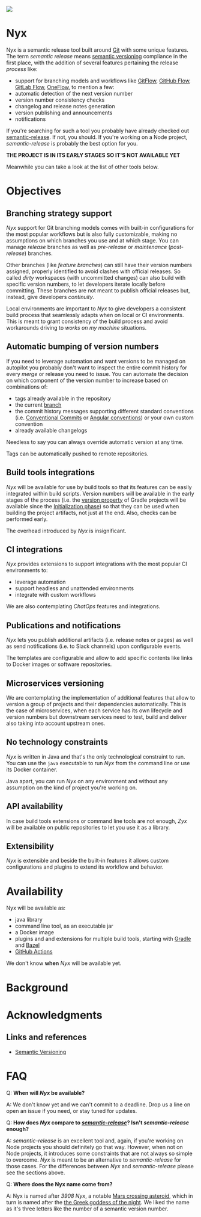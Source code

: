 ![](https://github.com/mooltiverse/nyx/workflows/build/badge.svg?branch=master)

# Nyx
Nyx is a semantic release tool built around [Git](https://git-scm.com/) with some unique features. The term *semantic release* means [semantic versioning](https://semver.org/) compliance in the first place, with the addition of several features pertaining the release *process* like:

* support for branching models and workflows like [GitFlow](https://nvie.com/posts/a-successful-git-branching-model/), [GitHub Flow](https://help.github.com/en/github/collaborating-with-issues-and-pull-requests/github-flow), [GitLab Flow](https://docs.gitlab.com/ee/topics/gitlab_flow.html), [OneFlow](https://www.endoflineblog.com/oneflow-a-git-branching-model-and-workflow), to mention a few:
* automatic detection of the next version number
* version number consistency checks
* changelog and release notes generation
* version publishing and announcements
* notifications

If you're searching for such a tool you probably have already checked out [semantic-release](https://github.com/semantic-release/semantic-release). If not, you should. If you're working on a Node project, *semantic-release* is probably the best option for you.

**THE PROJECT IS IN ITS EARLY STAGES SO IT'S NOT AVAILABLE YET**

Meanwhile you can take a look at the list of other tools below.

# Objectives

## Branching strategy support
*Nyx* support for Git branching models comes with built-in configurations for the most popular workflows but is also fully customizable, making no assumptions on which branches you use and at which stage. You can manage *release* branches as well as *pre-release* or *maintenance* (*post-release*) branches.

Other branches (like *feature branches*) can still have their version numbers assigned, properly identified to avoid clashes with official releases. So called *dirty* workspaces (with uncommitted changes) can also build with specific version numbers, to let developers iterate locally before committing. These branches are not meant to publish official releases but, instead, give developers *continuity*.

Local environments are important to *Nyx* to give developers a consistent build process that seamlessly adapts when on local or CI environments. This is meant to grant consistency of the build process and avoid workarounds driving to *works on my machine* situations.

## Automatic bumping of version numbers
If you need to leverage automation and want versions to be managed on autopilot you probably don't want to inspect the entire commit history for every *merge* or release you need to issue. You can automate the decision on which component of the version number to increase based on combinations of:
* tags already available in the repository
* the current [branch](https://git-scm.com/book/it/v2/Git-Branching-Basic-Branching-and-Merging)
* the commit history messages supporting different standard conventions (i.e. [Conventional Commits](https://www.conventionalcommits.org/) or [Angular conventions](https://github.com/angular/angular/blob/22b96b9/CONTRIBUTING.md#-commit-message-guidelines)) or your own custom convention
* already available changelogs

Needless to say you can always override automatic version at any time.

Tags can be automatically pushed to remote repositories.

## Build tools integrations
*Nyx* will be available for use by build tools so that its features can be easily integrated within build scripts. Version numbers will be available in the early stages of the process (i.e. the [version property](https://docs.gradle.org/current/userguide/writing_build_scripts.html#sec:standard_project_properties) of Gradle projects will be available since the [Initialization phase](https://docs.gradle.org/current/userguide/build_lifecycle.html)) so that they can be used when building the project artifacts, not just at the end. Also, checks can be performed early.

The overhead introduced by *Nyx* is insignificant.

## CI integrations
*Nyx* provides extensions to support integrations with the most popular CI environments to:
* leverage automation
* support headless and unattended environments
* integrate with custom workflows

We are also contemplating *ChatOps* features and integrations.

## Publications and notifications
*Nyx* lets you publish additional artifacts (i.e. release notes or pages) as well as send notifications (i.e. to Slack channels) upon configurable events.

The templates are configurable and allow to add specific contents like links to Docker images or software repositories.

## Microservices versioning
We are contemplating the implementation of additional features that allow to version a group of projects and their dependencies automatically. This is the case of microservices, when each service has its own lifecycle and version numbers but downstream services need to test, build and deliver also taking into account upstream ones.

## No technology constraints
*Nyx* is written in Java and that's the only technological constraint to run. You can use the `java` executable to run *Nyx* from the command line or use its Docker container.

Java apart, you can run *Nyx* on any environment and without any assumption on the kind of project you're working on.

## API availability
In case build tools extensions or command line tools are not enough, *Zyx* will be available on public repositories to let you use it as a library.

## Extensibility
*Nyx* is extensible and beside the built-in features it allows custom configurations and plugins to extend its workflow and behavior.

# Availability
Nyx will be available as:
* java library
* command line tool, as an executable jar
* a Docker image
* plugins and and extensions for multiple build tools, starting with [Gradle](https://gradle.org/) and [Bazel](https://bazel.build/)
* [GitHub Actions](https://help.github.com/en/actions/building-actions)

We don't know **when** *Nyx* will be available yet.

# Background

# Acknowledgments

## Links and references
* [Semantic Versioning](https://semver.org/)

# FAQ

Q: **When will *Nyx* be available?**

A: We don't know yet and we can't commit to a deadline. Drop us a line on open an issue if you need, or stay tuned for updates.

Q: **How does *Nyx* compare to [*semantic-release*](https://github.com/semantic-release/semantic-release)? Isn't *semantic-release* enough?**

A: *semantic-release* is an excellent tool and, again, if you're working on Node projects you should definitely go that way. However, when not on Node projects, it introduces some constraints that are not always so simple to overcome. *Nyx* is meant to be an alternative to *semantic-release* for those cases. For the differences between *Nyx* and *semantic-release* please see the sections above.

Q: **Where does the Nyx name come from?**

A: Nyx is named after *3908 Nyx*, a notable [Mars crossing asteroid](https://en.wikipedia.org/wiki/3908_Nyx), which in turn is named after the [the Greek goddess of the night](https://en.wikipedia.org/wiki/Nyx). We liked the name as it's three letters like the number of a semantic version number.
